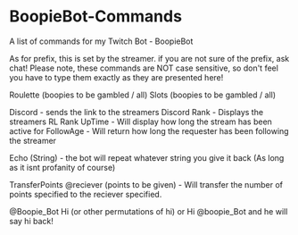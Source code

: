 # BoopieBot-Commands
A list of commands for my Twitch Bot - BoopieBot

As for prefix, this is set by the streamer. if you are not sure of the prefix, ask chat! Please note, these commands are NOT case sensitive, so don't feel you have to type them exactly as they are presented here!

Roulette (boopies to be gambled / all)
Slots (boopies to be gambled / all)

Discord - sends the link to the streamers Discord
Rank - Displays the streamers RL Rank
UpTime - Will display how long the stream has been active for
FollowAge - Will return how long the requester has been following the streamer

Echo (String) - the bot will repeat whatever string you give it back (As long as it isnt profanity of course)

TransferPoints @reciever (points to be given) - Will transfer the number of points specified to the reciever specified.

@Boopie_Bot Hi (or other permutations of hi) or Hi @boopie_Bot and he will say hi back!
